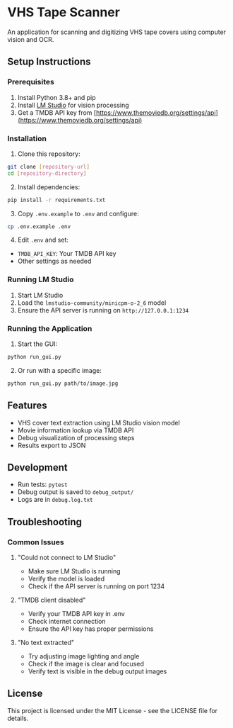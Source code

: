 # VHS Tape Scanner

An application for scanning and digitizing VHS tape covers using computer vision and OCR.

## Setup Instructions

### Prerequisites

1. Install Python 3.8+ and pip
2. Install [LM Studio](https://lmstudio.ai/) for vision processing
3. Get a TMDB API key from [https://www.themoviedb.org/settings/api](https://www.themoviedb.org/settings/api)

### Installation

1. Clone this repository:
```bash
git clone [repository-url]
cd [repository-directory]
```

2. Install dependencies:
```bash
pip install -r requirements.txt
```

3. Copy `.env.example` to `.env` and configure:
```bash
cp .env.example .env
```

4. Edit `.env` and set:
- `TMDB_API_KEY`: Your TMDB API key
- Other settings as needed

### Running LM Studio

1. Start LM Studio
2. Load the `lmstudio-community/minicpm-o-2_6` model
3. Ensure the API server is running on `http://127.0.0.1:1234`

### Running the Application

1. Start the GUI:
```bash
python run_gui.py
```

2. Or run with a specific image:
```bash
python run_gui.py path/to/image.jpg
```

## Features

- VHS cover text extraction using LM Studio vision model
- Movie information lookup via TMDB API
- Debug visualization of processing steps
- Results export to JSON

## Development

- Run tests: `pytest`
- Debug output is saved to `debug_output/`
- Logs are in `debug.log.txt`

## Troubleshooting

### Common Issues

1. "Could not connect to LM Studio"
   - Make sure LM Studio is running
   - Verify the model is loaded
   - Check if the API server is running on port 1234

2. "TMDB client disabled"
   - Verify your TMDB API key in .env
   - Check internet connection
   - Ensure the API key has proper permissions

3. "No text extracted"
   - Try adjusting image lighting and angle
   - Check if the image is clear and focused
   - Verify text is visible in the debug output images

## License

This project is licensed under the MIT License - see the LICENSE file for details.
